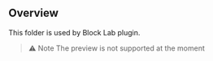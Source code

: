 ## Overview

This folder is used by Block Lab plugin.

> ⚠️ Note The preview is not supported at the moment